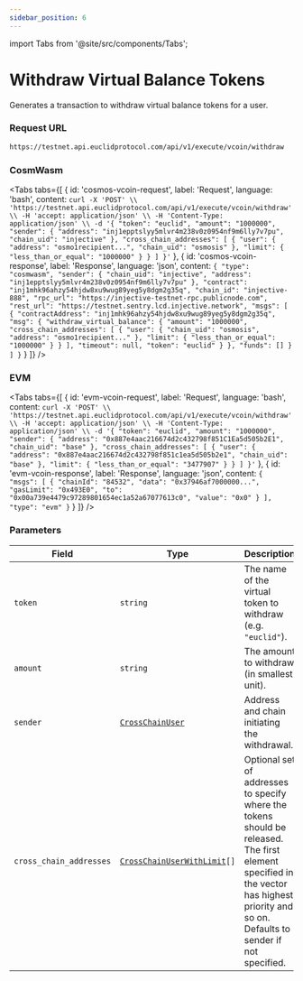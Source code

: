 ```yaml
---
sidebar_position: 6
---
```

import Tabs from '@site/src/components/Tabs';

# Withdraw Virtual Balance Tokens

Generates a transaction to withdraw virtual balance tokens for a user.

### Request URL
```bash
https://testnet.api.euclidprotocol.com/api/v1/execute/vcoin/withdraw
```

### CosmWasm
<Tabs
  tabs={[
    {
      id: 'cosmos-vcoin-request',
      label: 'Request',
      language: 'bash',
      content: `curl -X 'POST' \\
  'https://testnet.api.euclidprotocol.com/api/v1/execute/vcoin/withdraw' \\
  -H 'accept: application/json' \\
  -H 'Content-Type: application/json' \\
  -d '{
    "token": "euclid",
    "amount": "1000000",
    "sender": {
      "address": "inj1epptslyy5mlvr4m238v0z0954nf9m6lly7v7pu",
      "chain_uid": "injective"
    },
    "cross_chain_addresses": [
      {
        "user": {
          "address": "osmo1recipient...",
          "chain_uid": "osmosis"
        },
        "limit": {
          "less_than_or_equal": "1000000"
        }
      }
    ]
}'`
    },
    {
      id: 'cosmos-vcoin-response',
      label: 'Response',
      language: 'json',
      content: `{
  "type": "cosmwasm",
  "sender": {
    "chain_uid": "injective",
    "address": "inj1epptslyy5mlvr4m238v0z0954nf9m6lly7v7pu"
  },
  "contract": "inj1mhk96ahzy54hjdw8xu9wug89yeg5y8dgm2g35q",
  "chain_id": "injective-888",
  "rpc_url": "https://injective-testnet-rpc.publicnode.com",
  "rest_url": "https://testnet.sentry.lcd.injective.network",
  "msgs": [
    {
      "contractAddress": "inj1mhk96ahzy54hjdw8xu9wug89yeg5y8dgm2g35q",
      "msg": {
        "withdraw_virtual_balance": {
          "amount": "1000000",
          "cross_chain_addresses": [
            {
              "user": {
                "chain_uid": "osmosis",
                "address": "osmo1recipient..."
              },
              "limit": {
                "less_than_or_equal": "1000000"
              }
            }
          ],
          "timeout": null,
          "token": "euclid"
        }
      },
      "funds": []
    }
  ]
}`
    }
  ]}
/>

### EVM

<Tabs
  tabs={[
    {
      id: 'evm-vcoin-request',
      label: 'Request',
      language: 'bash',
      content: `curl -X 'POST' \\
  'https://testnet.api.euclidprotocol.com/api/v1/execute/vcoin/withdraw' \\
  -H 'accept: application/json' \\
  -H 'Content-Type: application/json' \\
  -d '{
    "token": "euclid",
    "amount": "1000000",
    "sender": {
      "address": "0x887e4aac216674d2c432798f851C1Ea5d505b2E1",
      "chain_uid": "base"
    },
    "cross_chain_addresses": [
      {
        "user": {
          "address": "0x887e4aac216674d2c432798f851c1ea5d505b2e1",
          "chain_uid": "base"
        },
        "limit": {
          "less_than_or_equal": "3477907"
        }
      }
    ]
}'`
    },
    {
      id: 'evm-vcoin-response',
      label: 'Response',
      language: 'json',
      content: `{
  "msgs": [
    {
      "chainId": "84532",
      "data": "0x37946af7000000...",
      "gasLimit": "0x493E0",
      "to": "0x00a739e4479c97289801654ec1a52a67077613c0",
      "value": "0x0"
    }
  ],
  "type": "evm"
}`
    }
  ]}
/>

### Parameters

| **Field**                 | **Type**                                                                                             | **Description**                                                                 |
|---------------------------|------------------------------------------------------------------------------------------------------|---------------------------------------------------------------------------------|
| `token`                   | `string`                                                                                            | The name of the virtual token to withdraw (e.g. `"euclid"`).                   |
| `amount`                  | `string`                                                                                            | The amount to withdraw (in smallest unit).                                     |
| `sender`                  | [`CrossChainUser`](../../common%20types.md#crosschainuser)            | Address and chain initiating the withdrawal.                                   |
| `cross_chain_addresses`   | [`CrossChainUserWithLimit`](../../common%20types.md#crosschainuserwithlimit)`[]` |  Optional set of addresses to specify where the tokens should be released. The first element specified in the vector has highest priority and so on.  Defaults to sender if not specified.                              |
